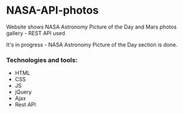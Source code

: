 # NASA-API-photos
Website shows NASA Astronomy Picture of the Day and Mars photos gallery - REST API used

It's in progress - NASA Astronomy Picture of the Day section is done. 

### Technologies and tools:

* HTML
* CSS
* JS
* jQuery
* Ajax
* Rest API

